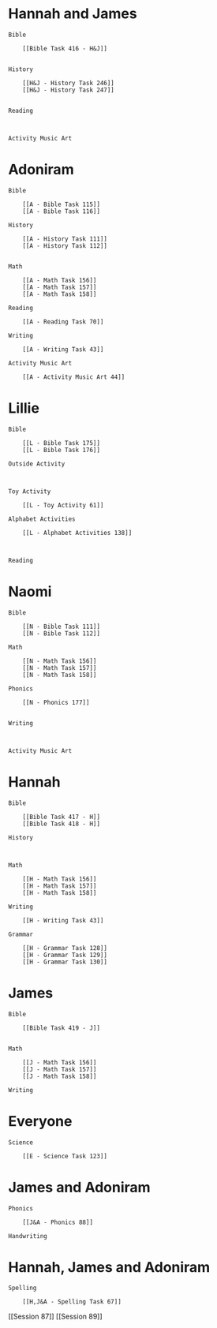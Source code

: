 # Hannah and James

	Bible

		[[Bible Task 416 - H&J]]
		

	History

		[[H&J - History Task 246]]
		[[H&J - History Task 247]]
		

	Reading

		

	Activity Music Art

		
# Adoniram

	Bible

		[[A - Bible Task 115]]
		[[A - Bible Task 116]]

	History

		[[A - History Task 111]]
		[[A - History Task 112]]
		

	Math

		[[A - Math Task 156]]
		[[A - Math Task 157]]
		[[A - Math Task 158]]

	Reading

		[[A - Reading Task 70]]

	Writing

		[[A - Writing Task 43]]

	Activity Music Art

		[[A - Activity Music Art 44]]

# Lillie

	Bible

		[[L - Bible Task 175]]
		[[L - Bible Task 176]]

	Outside Activity

		

	Toy Activity

		[[L - Toy Activity 61]]

	Alphabet Activities

		[[L - Alphabet Activities 138]]
		
		

	Reading

		

# Naomi

	Bible

		[[N - Bible Task 111]]
		[[N - Bible Task 112]]

	Math

		[[N - Math Task 156]]
		[[N - Math Task 157]]
		[[N - Math Task 158]]

	Phonics

		[[N - Phonics 177]]
		

	Writing

		

	Activity Music Art

		

# Hannah

	Bible

		[[Bible Task 417 - H]]
		[[Bible Task 418 - H]]

	History

		

	Math

		[[H - Math Task 156]]
		[[H - Math Task 157]]
		[[H - Math Task 158]]

	Writing

		[[H - Writing Task 43]]

	Grammar

		[[H - Grammar Task 128]]
		[[H - Grammar Task 129]]
		[[H - Grammar Task 130]]
# James

	Bible

		[[Bible Task 419 - J]]
		

	Math

		[[J - Math Task 156]]
		[[J - Math Task 157]]
		[[J - Math Task 158]]

	Writing

		

# Everyone

	Science

		[[E - Science Task 123]]
		
# James and Adoniram

	Phonics

		[[J&A - Phonics 88]]

	Handwriting

		
# Hannah, James and Adoniram

	Spelling

		[[H,J&A - Spelling Task 67]]

[[Session 87]]
[[Session 89]]
